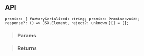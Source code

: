 # 


## API

```tsx
promise: { factorySerialized: string; promise: Promise<void>; response?: () => JSX.Element, reject?: unknown }[] = [];
```

> ### Params
>
>
>

> ### Returns
>
> 
> 
>